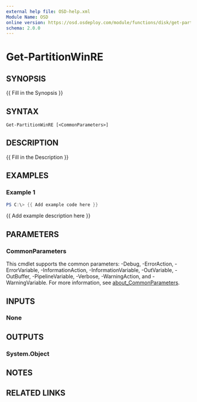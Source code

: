 ```yaml
---
external help file: OSD-help.xml
Module Name: OSD
online version: https://osd.osdeploy.com/module/functions/disk/get-partition
schema: 2.0.0
---
```


# Get-PartitionWinRE

## SYNOPSIS
{{ Fill in the Synopsis }}

## SYNTAX

```
Get-PartitionWinRE [<CommonParameters>]
```

## DESCRIPTION
{{ Fill in the Description }}

## EXAMPLES

### Example 1
```powershell
PS C:\> {{ Add example code here }}
```

{{ Add example description here }}

## PARAMETERS

### CommonParameters
This cmdlet supports the common parameters: -Debug, -ErrorAction, -ErrorVariable, -InformationAction, -InformationVariable, -OutVariable, -OutBuffer, -PipelineVariable, -Verbose, -WarningAction, and -WarningVariable. For more information, see [about_CommonParameters](http://go.microsoft.com/fwlink/?LinkID=113216).

## INPUTS

### None

## OUTPUTS

### System.Object
## NOTES

## RELATED LINKS
